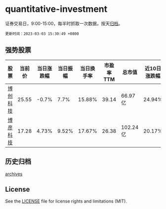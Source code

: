 # quantitative-investment

证券交易日，9:00-15:00，每半时抓取一次数据，按天[归档](archives)。

`更新时间：2023-03-03 15:30:49 +0800`

## 强势股票

|股票|当前价|当日涨跌幅|当日振幅|当日换手率|市盈率TTM|总市值|近10日涨跌幅|
|----|----|----|----|----|----|----|----|
|[博创科技](https://xueqiu.com/S/SZ300548)|25.55|-0.7%|7.7%|15.88%|39.14|66.97亿|24.94%|
|[博彦科技](https://xueqiu.com/S/SZ002649)|17.28|4.73%|9.52%|17.67%|26.38|102.24亿|20.17%|

## 历史归档

[archives](archives)

## License

See the [LICENSE](LICENSE) file for license rights and limitations (MIT).